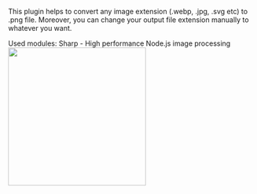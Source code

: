 This plugin helps to convert any image extension (.webp, .jpg, .svg etc) to .png file.
Moreover, you can change your output file extension manually to whatever you want.

Used modules:
Sharp - High performance Node.js image processing
<img width="280" height="auto" src="https://cdn.jsdelivr.net/gh/lovell/sharp@master/docs/image/sharp-logo.svg">

